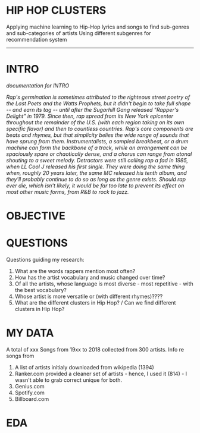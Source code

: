 # HIP HOP CLUSTERS
Applying machine learning to Hip-Hop lyrics and songs to find sub-genres and sub-categories of artists
Using different subgenres for recommendation system
________________________________________________________________________________________________________________

# INTRO

*documentation for INTRO*

*Rap's germination is sometimes attributed to the righteous street poetry of the Last Poets and the Watts Prophets, but it didn't begin to take full shape -- and earn its tag -- until after the Sugarhill Gang released "Rapper's Delight" in 1979. Since then, rap spread from its New York epicenter throughout the remainder of the U.S. (with each region taking on its own specific flavor) and then to countless countries. Rap's core components are beats and rhymes, but that simplicity belies the wide range of sounds that have sprung from them. Instrumentalists, a sampled breakbeat, or a drum machine can form the backbone of a track, while an arrangement can be spaciously spare or chaotically dense, and a chorus can range from atonal shouting to a sweet melody. Detractors were still calling rap a fad in 1985, when LL Cool J released his first single. They were doing the same thing when, roughly 20 years later, the same MC released his tenth album, and they'll probably continue to do so as long as the genre exists. Should rap ever die, which isn't likely, it would be far too late to prevent its effect on most other music forms, from R&B to rock to jazz.*

# OBJECTIVE


# QUESTIONS
Questions guiding my research:

1. What are the words rappers mention most often?
2. How has the artist vocabulary and music changed over time?
3. Of all the artists, whose language is most diverse - most repetitive - with the best vocabulary?
4. Whose artist is more versatile or (with different rhymes)????
5. What are the different clusters in Hip Hop? / Can we find different clusters in Hip Hop?

# MY DATA
A total of xxx Songs from 19xx to 2018 collected from 300 artists. Info re songs from 
1. A list of artists initialy downloaded from wikipedia (1394)
2. Ranker.com provided a cleaner set of artists - hence, I used it (814) - I wasn't able to grab correct unique for both.
3. Genius.com
4. Spotify.com
5. Billboard.com

# EDA
